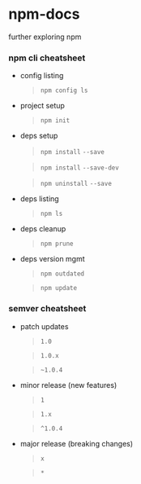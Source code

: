 # npm-docs
further exploring npm

### npm cli cheatsheet

* config listing
  > `npm config ls`

* project setup
  > `npm init`

* deps setup
  > `npm install` <dep> `--save`

  > `npm install` <dep> `--save-dev`

  > `npm uninstall` <dep> `--save`

* deps listing
  > `npm ls`

* deps cleanup
  > `npm prune`

* deps version mgmt
  > `npm outdated`

  > `npm update`

### semver cheatsheet

* patch updates
  > `1.0`

  > `1.0.x`
  
  > `~1.0.4`

* minor release (new features)
  > `1`

  > `1.x`
  
  > `^1.0.4`

* major release (breaking changes)

  > `x`
  
  > `*`
